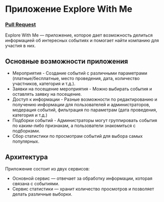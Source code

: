 # Приложение Explore With Me


### [Pull Request](https://github.com/Pa11ady/java-explore-with-me/pull/2)

Explore With Me — приложение, которое дает возможность делиться информацией об интересных событиях и помогает найти компанию для участия в них.

## Основные возможности приложения

* Мероприятия - Создание событий с различными параметрами (платные/бесплатные, место проведения, дата, количество участников, категория и т.д.).
* Заявки на посещение мероприятия - Можно выбирать события и оставлять заявку на посещение.
* Доступ к информации - Разные возможности по редактированию и получению информации для пользователей и администраторов, модерация событий, фильтрация по параметрам (дата проведения, категория и т.д.)
* Подборки событий - Администраторы могут группировать события по каким-либо признакам, а пользователи знакомиться с подборками.
* Сбор статистики по просмотрам событий для выбора самых популярных.

## Архитектура

Приложение состоит из двух сервисов:

* Основной сервис — отвечает за обработку информации, которая связана с событиями.
* Сервис статистики — хранит количество просмотров и позволяет делать различные выборки.
